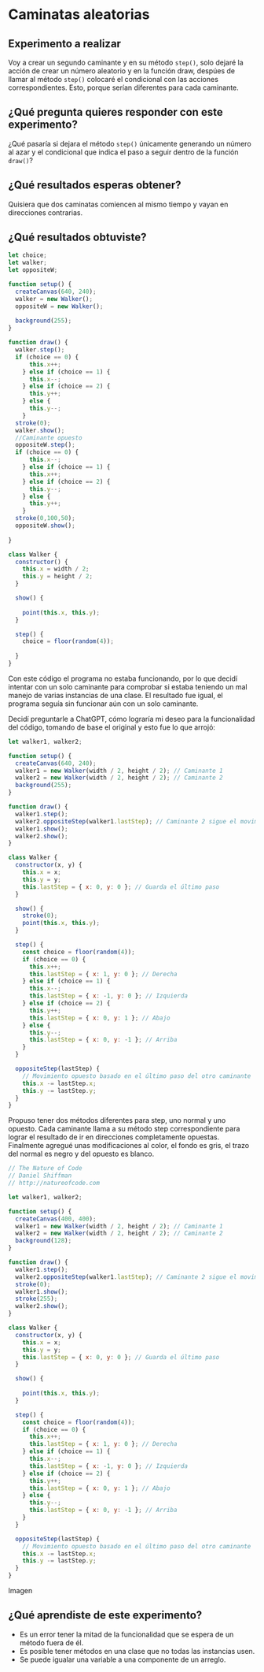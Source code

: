 # Caminatas aleatorias
## Experimento a realizar
Voy a crear un segundo caminante y en su método `step()`, solo dejaré la acción de crear un número aleatorio y en la función draw, despúes de llamar al método `step()` colocaré el condicional con las acciones correspondientes. Esto, porque serían diferentes para cada caminante.
## ¿Qué pregunta quieres responder con este experimento?
¿Qué pasaría si dejara el método `step()` únicamente generando un número al azar y el condicional que indica el paso a seguir dentro de la función `draw()`?
## ¿Qué resultados esperas obtener?
Quisiera que dos caminatas comiencen al mismo tiempo y vayan en direcciones contrarias.
## ¿Qué resultados obtuviste?
``` js
let choice;
let walker;
let oppositeW;

function setup() {
  createCanvas(640, 240);
  walker = new Walker();
  oppositeW = new Walker();
  
  background(255);
}

function draw() {
  walker.step();
  if (choice == 0) {
      this.x++;
    } else if (choice == 1) {
      this.x--;
    } else if (choice == 2) {
      this.y++;
    } else {
      this.y--;
    }
  stroke(0);
  walker.show();
  //Caminante opuesto
  oppositeW.step();
  if (choice == 0) {
      this.x--;
    } else if (choice == 1) {
      this.x++;
    } else if (choice == 2) {
      this.y--;
    } else {
      this.y++;
    }
  stroke(0,100,50);
  oppositeW.show();
  
}

class Walker {
  constructor() {
    this.x = width / 2;
    this.y = height / 2;
  }

  show() {
    
    point(this.x, this.y);
  }

  step() {
    choice = floor(random(4));
    
  }
}
```
Con este código el programa no estaba funcionando, por lo que decidí intentar con un solo caminante para comprobar si estaba teniendo un mal manejo de varias instancias de una clase. El resultado fue igual, el programa seguía sin funcionar aún con un solo caminante.

Decidí preguntarle a ChatGPT, cómo lograría mi deseo para la funcionalidad del código, tomando de base el original y esto fue lo que arrojó:
``` js
let walker1, walker2;

function setup() {
  createCanvas(640, 240);
  walker1 = new Walker(width / 2, height / 2); // Caminante 1
  walker2 = new Walker(width / 2, height / 2); // Caminante 2
  background(255);
}

function draw() {
  walker1.step();
  walker2.oppositeStep(walker1.lastStep); // Caminante 2 sigue el movimiento opuesto
  walker1.show();
  walker2.show();
}

class Walker {
  constructor(x, y) {
    this.x = x;
    this.y = y;
    this.lastStep = { x: 0, y: 0 }; // Guarda el último paso
  }

  show() {
    stroke(0);
    point(this.x, this.y);
  }

  step() {
    const choice = floor(random(4));
    if (choice == 0) {
      this.x++;
      this.lastStep = { x: 1, y: 0 }; // Derecha
    } else if (choice == 1) {
      this.x--;
      this.lastStep = { x: -1, y: 0 }; // Izquierda
    } else if (choice == 2) {
      this.y++;
      this.lastStep = { x: 0, y: 1 }; // Abajo
    } else {
      this.y--;
      this.lastStep = { x: 0, y: -1 }; // Arriba
    }
  }

  oppositeStep(lastStep) {
    // Movimiento opuesto basado en el último paso del otro caminante
    this.x -= lastStep.x;
    this.y -= lastStep.y;
  }
}
```

Propuso tener dos métodos diferentes para step, uno normal y uno opuesto. Cada caminante llama a su método step correspondiente para lograr el resultado de ir en direcciones completamente opuestas. Finalmente agregué unas modificaciones al color, el fondo es gris, el trazo del normal es negro y del opuesto es blanco.
``` js
// The Nature of Code
// Daniel Shiffman
// http://natureofcode.com

let walker1, walker2;

function setup() {
  createCanvas(400, 400);
  walker1 = new Walker(width / 2, height / 2); // Caminante 1
  walker2 = new Walker(width / 2, height / 2); // Caminante 2
  background(128);
}

function draw() {
  walker1.step();
  walker2.oppositeStep(walker1.lastStep); // Caminante 2 sigue el movimiento opuesto
  stroke(0);
  walker1.show();
  stroke(255);
  walker2.show();
}

class Walker {
  constructor(x, y) {
    this.x = x;
    this.y = y;
    this.lastStep = { x: 0, y: 0 }; // Guarda el último paso
  }

  show() {
    
    point(this.x, this.y);
  }

  step() {
    const choice = floor(random(4));
    if (choice == 0) {
      this.x++;
      this.lastStep = { x: 1, y: 0 }; // Derecha
    } else if (choice == 1) {
      this.x--;
      this.lastStep = { x: -1, y: 0 }; // Izquierda
    } else if (choice == 2) {
      this.y++;
      this.lastStep = { x: 0, y: 1 }; // Abajo
    } else {
      this.y--;
      this.lastStep = { x: 0, y: -1 }; // Arriba
    }
  }

  oppositeStep(lastStep) {
    // Movimiento opuesto basado en el último paso del otro caminante
    this.x -= lastStep.x;
    this.y -= lastStep.y;
  }
}
```
Imagen
## ¿Qué aprendiste de este experimento?
- Es un error tener la mitad de la funcionalidad que se espera de un método fuera de él.
- Es posible tener métodos en una clase que no todas las instancias usen.
- Se puede igualar una variable a una componente de un arreglo.
